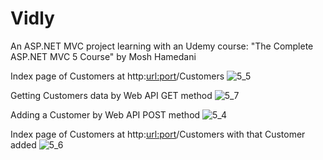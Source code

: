 # Vidly
An ASP.NET MVC project learning with an Udemy course:
"The Complete ASP.NET MVC 5 Course" by Mosh Hamedani

Index page of Customers at http:<url:port>/Customers
![5_5](https://user-images.githubusercontent.com/9018950/46157531-4ecd8a00-c252-11e8-9c24-0ff2ffd457ee.jpg)

Getting Customers data by Web API GET method
![5_7](https://user-images.githubusercontent.com/9018950/46157879-10849a80-c253-11e8-8726-7edf0230755c.jpg)

Adding a Customer by Web API POST method
![5_4](https://user-images.githubusercontent.com/9018950/46158203-bfc17180-c253-11e8-9c88-cf0e339ade9c.jpg)

Index page of Customers at http:<url:port>/Customers with that Customer added
![5_6](https://user-images.githubusercontent.com/9018950/46158407-26df2600-c254-11e8-8cb4-b2eae556403e.jpg)

